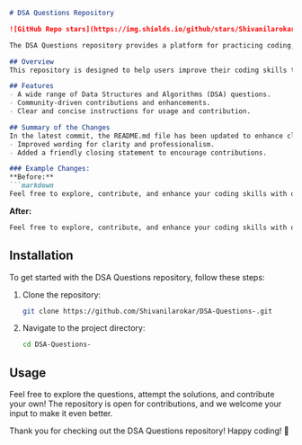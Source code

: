 ```markdown
# DSA Questions Repository

![GitHub Repo stars](https://img.shields.io/github/stars/Shivanilarokar/DSA-Questions-) ![GitHub last commit](https://img.shields.io/github/last-commit/Shivanilarokar/DSA-Questions-) ![Issues](https://img.shields.io/github/issues/Shivanilarokar/DSA-Questions-)

The DSA Questions repository provides a platform for practicing coding, enhancing problem-solving skills, and preparing for technical interviews. This repository is a collaborative space where developers can contribute their own questions and solutions.

## Overview
This repository is designed to help users improve their coding skills through a comprehensive collection of Data Structures and Algorithms (DSA) questions. Whether you're preparing for interviews or just want to enhance your knowledge, this repository is the perfect place to start!

## Features
- A wide range of Data Structures and Algorithms (DSA) questions.
- Community-driven contributions and enhancements.
- Clear and concise instructions for usage and contribution.

## Summary of the Changes
In the latest commit, the README.md file has been updated to enhance clarity and engagement with the community. Key changes include:
- Improved wording for clarity and professionalism.
- Added a friendly closing statement to encourage contributions.

### Example Changes:
**Before:**
```markdown
Feel free to explore, contribute, and enhance your coding skills with our collection of DSA questions!
```

**After:**
```markdown
Feel free to explore, contribute, and enhance your coding skills with our collection of DSA questions! Happy coding! 🎉
```

## Installation
To get started with the DSA Questions repository, follow these steps:

1. Clone the repository:
   ```bash
   git clone https://github.com/Shivanilarokar/DSA-Questions-.git
   ```
2. Navigate to the project directory:
   ```bash
   cd DSA-Questions-
   ```

## Usage
Feel free to explore the questions, attempt the solutions, and contribute your own! The repository is open for contributions, and we welcome your input to make it even better.

Thank you for checking out the DSA Questions repository! Happy coding! 🎉
```